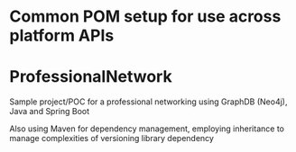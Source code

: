 Common POM setup for use across platform APIs
=======
# ProfessionalNetwork

Sample project/POC for a professional networking using GraphDB (Neo4j), Java and Spring Boot

Also using Maven for dependency management, employing inheritance to manage complexities of
versioning library dependency
